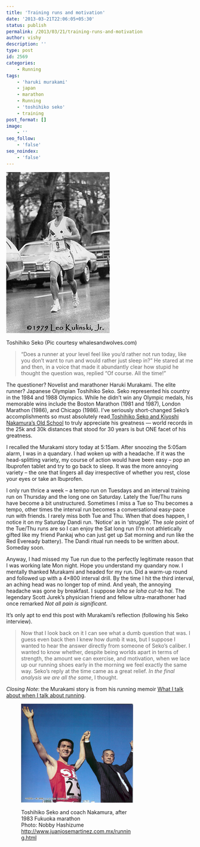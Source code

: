 ```yaml
---
title: 'Training runs and motivation'
date: '2013-03-21T22:06:05+05:30'
status: publish
permalink: /2013/03/21/training-runs-and-motivation
author: vishy
description: ''
type: post
id: 2569
categories: 
    - Running
tags:
    - 'haruki murakami'
    - japan
    - marathon
    - Running
    - 'toshihiko seko'
    - training
post_format: []
image:
    - ''
seo_follow:
    - 'false'
seo_noindex:
    - 'false'
---
```

> <figure aria-describedby="caption-attachment-2571" class="wp-caption alignleft" id="attachment_2571" style="width: 192px">

[![Toshihiko Seko (Pic courtesy whalesandwolves.com)](../../../../uploads/2013/03/toshihikoseko2.jpg)](http://www.ulaar.com/wp-content/uploads/2013/03/toshihikoseko2.jpg)<figcaption class="wp-caption-text" id="caption-attachment-2571">Toshihiko Seko (Pic courtesy whalesandwolves.com)</figcaption></figure>
> 
> “Does a runner at your level feel like you’d rather not run today, like you don’t want to run and would rather just sleep in?” He stared at me and then, in a voice that made it abundantly clear how stupid he thought the question was, replied “Of course. All the time!”

The questioner? Novelist and marathoner Haruki Murakami. The elite runner? Japanese Olympian Toshihiko Seko. Seko represented his country in the 1984 and 1988 Olympics. While he didn’t win any Olympic medals, his memorable wins include the Boston Marathon (1981 and 1987), London Marathon (1986), and Chicago (1986). I’ve seriously short-changed Seko’s accomplishments so must absolutely read[ Toshihiko Seko and Kiyoshi Nakamura’s Old School](http://moti-athletics-histo.blogspot.com/2011/06/toshihiko-seko-and-kiyoshi-nakamuras.html) to truly appreciate his greatness — world records in the 25k and 30k distances that stood for 30 years is but ONE facet of his greatness.

I recalled the Murakami story today at 5:15am. After snoozing the 5:05am alarm, I was in a quandary. I had woken up with a headache. If it was the head-splitting variety, my course of action would have been easy – pop an Ibuprofen tablet and try to go back to sleep. It was the more annoying variety – the one that lingers all day irrespective of whether you rest, close your eyes or take an Ibuprofen.

I only run thrice a week – a tempo run on Tuesdays and an interval training run on Thursday and the long one on Saturday. Lately the Tue/Thu runs have become a bit unstructured. Sometimes I miss a Tue so Thu becomes a tempo, other times the interval run becomes a conversational easy-pace run with friends. I rarely miss both Tue and Thu. When that does happen, I notice it on my Saturday Dandi run. ‘Notice’ as in ‘struggle’. The *sole* point of the Tue/Thu runs are so I can enjoy the Sat long run (I’m not athletically gifted like my friend Pankaj who can just get up Sat morning and run like the Red Eveready battery). The Dandi ritual run needs to be written about. Someday soon.

Anyway, I had missed my Tue run due to the perfectly legitimate reason that I was working late Mon night. Hope you understand my quandary now. I mentally thanked Murakami and headed for my run. Did a warm-up round and followed up with a 4×800 interval drill. By the time I hit the third interval, an aching head was no longer top of mind. And yeah, the annoying headache was gone by breakfast. I suppose *loha se loha cut-ta hai*. The legendary Scott Jurek’s physician friend and fellow ultra-marathoner had once remarked *Not all pain is significant*.

It’s only apt to end this post with Murakami’s reflection (following his Seko interview).

> Now that I look back on it I can see what a dumb question that was. I guess even back then I knew how dumb it was, but I suppose I wanted to hear the answer directly from someone of Seko’s caliber. I wanted to know whether, despite being worlds apart in terms of strength, the amount we can exercise, and motivation, when we lace up our running shoes early in the morning we feel exactly the same way. Seko’s reply at the time came as a great relief. *In the final analysis we are all the same*, I thought.

*Closing Note*: the Murakami story is from his running memoir [What I talk about when I talk about running](http://www.amazon.com/What-About-Running-Vintage-International/dp/0307389839/ref=tmm_pap_title_0).

<figure aria-describedby="caption-attachment-2573" class="wp-caption aligncenter" id="attachment_2573" style="width: 300px">

[![seko_arms_nakamura83a](../../../../uploads/2013/03/seko_arms_nakamura83a.jpg)](http://www.ulaar.com/wp-content/uploads/2013/03/seko_arms_nakamura83a.jpg)<figcaption class="wp-caption-text" id="caption-attachment-2573">Toshihiko Seko and coach Nakamura, after 1983 Fukuoka marathon  
Photo: Nobby Hashizume  
http://www.juanjosemartinez.com.mx/running.html</figcaption></figure>
